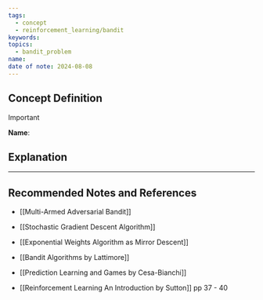 ```yaml
---
tags:
  - concept
  - reinforcement_learning/bandit
keywords: 
topics:
  - bandit_problem
name: 
date of note: 2024-08-08
---
```


## Concept Definition

>[!important]
>**Name**: 



## Explanation





-----------
##  Recommended Notes and References

- [[Multi-Armed Adversarial Bandit]]

- [[Stochastic Gradient Descent Algorithm]]
- [[Exponential Weights Algorithm as Mirror Descent]]


- [[Bandit Algorithms by Lattimore]]
- [[Prediction Learning and Games by Cesa-Bianchi]]
- [[Reinforcement Learning An Introduction by Sutton]] pp 37 - 40